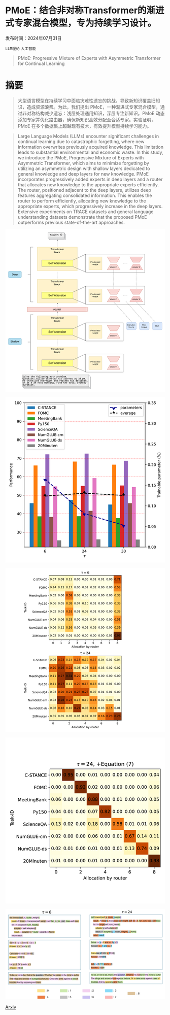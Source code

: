 # PMoE：结合非对称Transformer的渐进式专家混合模型，专为持续学习设计。

发布时间：2024年07月31日

`LLM理论` `人工智能`

> PMoE: Progressive Mixture of Experts with Asymmetric Transformer for Continual Learning

# 摘要

> 大型语言模型在持续学习中面临灾难性遗忘的挑战，导致新知识覆盖旧知识，造成资源浪费。为此，我们提出 PMoE，一种渐进式专家混合模型，通过非对称结构减少遗忘：浅层处理通用知识，深层专注新知识。PMoE 动态添加专家并优化路由器，确保新知识高效分配至合适专家。实验证明，PMoE 在多个数据集上超越现有技术，有效提升模型持续学习能力。

> Large Language Models (LLMs) encounter significant challenges in continual learning due to catastrophic forgetting, where new information overwrites previously acquired knowledge. This limitation leads to substantial environmental and economic waste. In this study, we introduce the PMoE, Progressive Mixture of Experts with Asymmetric Transformer, which aims to minimize forgetting by utilizing an asymmetric design with shallow layers dedicated to general knowledge and deep layers for new knowledge. PMoE incorporates progressively added experts in deep layers and a router that allocates new knowledge to the appropriate experts efficiently. The router, positioned adjacent to the deep layers, utilizes deep features aggregating consolidated information. This enables the router to perform efficiently, allocating new knowledge to the appropriate experts, which progressively increase in the deep layers. Extensive experiments on TRACE datasets and general language understanding datasets demonstrate that the proposed PMoE outperforms previous state-of-the-art approaches.

![PMoE：结合非对称Transformer的渐进式专家混合模型，专为持续学习设计。](../../../paper_images/2407.21571/x1.png)

![PMoE：结合非对称Transformer的渐进式专家混合模型，专为持续学习设计。](../../../paper_images/2407.21571/x2.png)

![PMoE：结合非对称Transformer的渐进式专家混合模型，专为持续学习设计。](../../../paper_images/2407.21571/x3.png)

![PMoE：结合非对称Transformer的渐进式专家混合模型，专为持续学习设计。](../../../paper_images/2407.21571/x4.png)

![PMoE：结合非对称Transformer的渐进式专家混合模型，专为持续学习设计。](../../../paper_images/2407.21571/x5.png)

[Arxiv](https://arxiv.org/abs/2407.21571)
